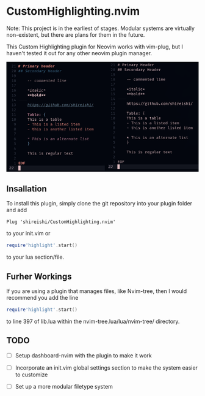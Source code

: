 # CustomHighlighting.nvim
Note: This project is in the earliest of stages. Modular systems are virtually non-existent, but there are plans for them in the future.

This Custom Highlighting plugin for Neovim works with vim-plug, but I haven't tested
it out for any other neovim plugin manager. 

![Screnshot](images/CustomHighlightingScreenshot.png)

## Insallation
To install this plugin, simply clone the git repository into your plugin folder and add
```vim
Plug 'shireishi/CustomHighlighting.nvim'
```
to your init.vim or
```lua
require'highlight'.start()
```
to your lua section/file.

## Furher Workings
If you are using a plugin that manages files, like Nvim-tree, then I would recommend you add the line
```lua
require'highlight'.start()
```
to line 397 of lib.lua within the nvim-tree.lua/lua/nvim-tree/ directory.


## TODO
- [ ] Setup dashboard-nvim with the plugin to make it work
- [ ] Incorporate an init.vim global settings section to make the system easier to customize
- [ ] Set up a more modular filetype system

